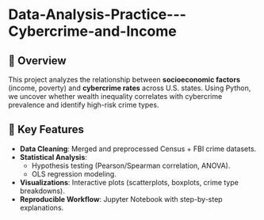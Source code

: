 # Data-Analysis-Practice---Cybercrime-and-Income
## 📌 Overview
This project analyzes the relationship between **socioeconomic factors** (income, poverty) and **cybercrime rates** across U.S. states. Using Python, we uncover whether wealth inequality correlates with cybercrime prevalence and identify high-risk crime types.

## 🚀 Key Features
- **Data Cleaning**: Merged and preprocessed Census + FBI crime datasets.
- **Statistical Analysis**:
  - Hypothesis testing (Pearson/Spearman correlation, ANOVA).
  - OLS regression modeling.
- **Visualizations**: Interactive plots (scatterplots, boxplots, crime type breakdowns).
- **Reproducible Workflow**: Jupyter Notebook with step-by-step explanations.
